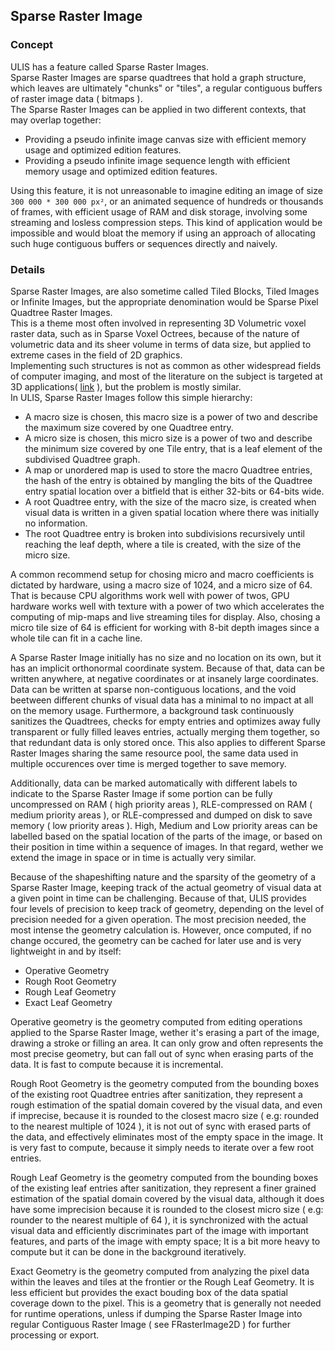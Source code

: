 ## Sparse Raster Image

### Concept
ULIS has a feature called Sparse Raster Images.  
Sparse Raster Images are sparse quadtrees that hold a graph structure, which leaves are ultimately "chunks" or "tiles", a regular contiguous buffers of raster image data ( bitmaps ).  
The Sparse Raster Images can be applied in two different contexts, that may overlap together:
- Providing a pseudo infinite image canvas size with efficient memory usage and optimized edition features.
- Providing a pseudo infinite image sequence length with efficient memory usage and optimized edition features.

Using this feature, it is not unreasonable to imagine editing an image of size `300 000 * 300 000 px²`, or an animated sequence of hundreds or thousands of frames, with efficient usage of RAM and disk storage, involving some streaming and losless compression steps. This kind of application would be impossible and would bloat the memory if using an approach of allocating such huge contiguous buffers or sequences directly and naively.

### Details
Sparse Raster Images, are also sometime called Tiled Blocks, Tiled Images or Infinite Images, but the appropriate denomination would be Sparse Pixel Quadtree Raster Images.  
This is a theme most often involved in representing 3D Volumetric voxel raster data, such as in Sparse Voxel Octrees, because of the nature of volumetric data and its sheer volume in terms of data size, but applied to extreme cases in the field of 2D graphics.  
Implementing such structures is not as common as other widespread fields of computer imaging, and most of the literature on the subject is targeted at 3D applications( [link](https://research.nvidia.com/sites/default/files/pubs/2010-02_Efficient-Sparse-Voxel/laine2010tr1_paper.pdf) ), but the problem is mostly similar.  
In ULIS, Sparse Raster Images follow this simple hierarchy:
- A macro size is chosen, this macro size is a power of two and describe the maximum size covered by one Quadtree entry.
- A micro size is chosen, this micro size is a power of two and describe the minimum size covered by one Tile entry, that is a leaf element of the subdivised Quadtree graph.
- A map or unordered map is used to store the macro Quadtree entries, the hash of the entry is obtained by mangling the bits of the Quadtree entry spatial location over a bitfield that is either 32-bits or 64-bits wide.
- A root Quadtree entry, with the size of the macro size, is created when visual data is written in a given spatial location where there was initially no information.
- The root Quadtree entry is broken into subdivisions recursively until reaching the leaf depth, where a tile is created, with the size of the micro size.

A common recommend setup for chosing micro and macro coefficients is dictated by hardware, using a macro size of 1024, and a micro size of 64. That is because CPU algorithms work well with power of twos, GPU hardware works well with texture with a power of two which accelerates the computing of mip-maps and live streaming tiles for display. Also, chosing a micro tile size of 64 is efficient for working with 8-bit depth images since a whole tile can fit in a cache line.

A Sparse Raster Image initially has no size and no location on its own, but it has an implicit orthonormal coordinate system. Because of that, data can be written anywhere, at negative coordinates or at insanely large coordinates. Data can be written at sparse non-contiguous locations, and the void beetween different chunks of visual data has a minimal to no impact at all on the memory usage. Furthermore, a background task continuously sanitizes the Quadtrees, checks for empty entries and optimizes away fully transparent or fully filled leaves entries, actually merging them together, so that redundant data is only stored once. This also applies to different Sparse Raster Images sharing the same resource pool, the same data used in multiple occurences over time is merged together to save memory.

Additionally, data can be marked automatically with different labels to indicate to the Sparse Raster Image if some portion can be fully uncompressed on RAM ( high priority areas ), RLE-compressed on RAM ( medium priority areas ), or RLE-compressed and dumped on disk to save memory ( low priority areas ). High, Medium and Low priority areas can be labelled based on the spatial location of the parts of the image, or based on their position in time within a sequence of images. In that regard, wether we extend the image in space or in time is actually very similar.

Because of the shapeshifting nature and the sparsity of the geometry of a Sparse Raster Image, keeping track of the actual geometry of visual data at a given point in time can be challenging. Because of that, ULIS provides four levels of precision to keep track of geometry, depending on the level of precision needed for a given operation. The most precision needed, the most intense the geometry calculation is. However, once computed, if no change occured, the geometry can be cached for later use and is very lightweight in and by itself:
- Operative Geometry
- Rough Root Geometry
- Rough Leaf Geometry
- Exact Leaf Geometry

Operative geometry is the geometry computed from editing operations applied to the Sparse Raster Image, wether it's erasing a part of the image, drawing a stroke or filling an area. It can only grow and often represents the most precise geometry, but can fall out of sync when erasing parts of the data. It is fast to compute because it is incremental.

Rough Root Geometry is the geometry computed from the bounding boxes of the existing root Quadtree entries after sanitization, they represent a rough estimation of the spatial domain covered by the visual data, and even if imprecise, because it is rounded to the closest macro size ( e.g: rounded to the nearest multiple of 1024 ), it is not out of sync with erased parts of the data, and effectively eliminates most of the empty space in the image. It is very fast to compute, because it simply needs to iterate over a few root entries.

Rough Leaf Geometry is the geometry computed from the bounding boxes of the existing leaf entries after sanitization, they represent a finer grained estimation of the spatial domain covered by the visual data, although it does have some imprecision because it is rounded to the closest micro size ( e.g: rounder to the nearest multiple of 64 ), it is synchronized with the actual visual data and efficiently discriminates part of the image with important features, and parts of the image with empty space; It is a bit more heavy to compute but it can be done in the background iteratively.

Exact Geometry is the geometry computed from analyzing the pixel data within the leaves and tiles at the frontier or the Rough Leaf Geometry. It is less efficient but provides the exact bouding box of the data spatial coverage down to the pixel. This is a geometry that is generally not needed for runtime operations, unless if dumping the Sparse Raster Image into regular Contiguous Raster Image ( see FRasterImage2D ) for further processing or export.


